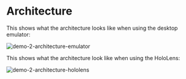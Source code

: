 # Architecture

This shows what the architecture looks like when using the desktop emulator:

![demo-2-architecture-emulator](https://github.com/Microsoft/reality-augmentation-using-cognitive-services/blob/master/setup/images/demo-2-architecture-emulator.png)

This shows what the architecture look like when using the HoloLens:

![demo-2-architecture-hololens](https://github.com/Microsoft/reality-augmentation-using-cognitive-services/blob/master/setup/images/demo-2-architecture-hololens.png)
